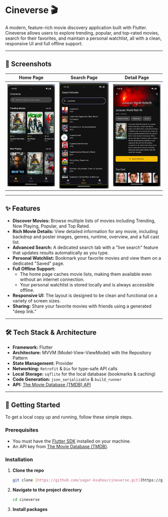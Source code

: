 # Cineverse 🎬

A modern, feature-rich movie discovery application built with Flutter. Cineverse allows users to explore trending, popular, and top-rated movies, search for their favorites, and maintain a personal watchlist, all with a clean, responsive UI and full offline support.

---

## 📸 Screenshots

| Home Page | Search Page | Detail Page |
| :---: | :---: | :---: |
| ![Home Page](https://raw.githubusercontent.com/sagar-ksahoo/cineverse/master/screenshots/home.jpg) | ![Search Page](https://raw.githubusercontent.com/sagar-ksahoo/cineverse/master/screenshots/search.jpg) | ![Detail Page](https://raw.githubusercontent.com/sagar-ksahoo/cineverse/master/screenshots/detail.jpg) |

---

## ✨ Features

- **Discover Movies:** Browse multiple lists of movies including Trending, Now Playing, Popular, and Top Rated.
- **Rich Movie Details:** View detailed information for any movie, including backdrop and poster images, genres, runtime, overview, and a full cast list.
- **Advanced Search:** A dedicated search tab with a "live search" feature that updates results automatically as you type.
- **Personal Watchlist:** Bookmark your favorite movies and view them on a dedicated "Saved" page.
- **Full Offline Support:**
  - The home page caches movie lists, making them available even without an internet connection.
  - Your personal watchlist is stored locally and is always accessible offline.
- **Responsive UI:** The layout is designed to be clean and functional on a variety of screen sizes.
- **Sharing:** Share your favorite movies with friends using a generated "deep link."

---

## 🛠️ Tech Stack & Architecture

- **Framework:** Flutter
- **Architecture:** MVVM (Model-View-ViewModel) with the Repository Pattern
- **State Management:** Provider
- **Networking:** `Retrofit` & `Dio` for type-safe API calls
- **Local Storage:** `sqflite` for the local database (bookmarks & caching)
- **Code Generation:** `json_serializable` & `build_runner`
- **API:** [The Movie Database (TMDB) API](https://developers.themoviedb.org/3/getting-started/introduction)

---

## 🚀 Getting Started

To get a local copy up and running, follow these simple steps.

### Prerequisites

- You must have the [Flutter SDK](https://flutter.dev/docs/get-started/install) installed on your machine.
- An API key from [The Movie Database (TMDB)](https://www.themoviedb.org/signup).

### Installation

1. **Clone the repo**
    ```sh
    git clone [https://github.com/sagar-ksahoo/cineverse.git](https://github.com/sagar-ksahoo/cineverse.git)
    ```
2. **Navigate to the project directory**
    ```sh
    cd cineverse
    ```
3. **Install packages**